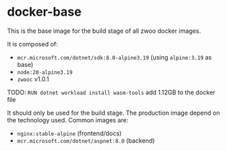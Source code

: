 # docker-base

This is the base image for the build stage of all zwoo docker images.

It is composed of:

- `mcr.microsoft.com/dotnet/sdk:8.0-alpine3.19` (using `alpine:3.19` as base)
- `node:20-alpine3.19`
- `zwooc` v1.0.1

TODO: `RUN dotnet workload install wasm-tools` add 1.12GB to the docker file

It should only be used for the build stage. The production image depend on the technology used. Common images are:

- `nginx:stable-alpine` (frontend/docs)
- `mcr.microsoft.com/dotnet/aspnet:8.0` (backend)
